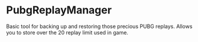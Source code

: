 # PubgReplayManager
Basic tool for backing up and restoring those precious PUBG replays. Allows you to store over the 20 replay limit used in game.
